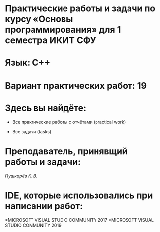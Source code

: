 # Практические работы и задачи по курсу «Основы программирования» для 1 семестра ИКИТ СФУ
# Язык: С++
# Вариант практических работ: 19
# Здесь вы найдёте:
 - Все практические работы с отчётами (practical work)
 + Все задачи (tasks)
# Преподаватель, принявщий работы и задачи:
###### Пушкарёв К. В.
# IDE, которые использовались при написании работ:
*MICROSOFT VISUAL STUDIO COMMUNITY 2017
*MICROSOFT VISUAL STUDIO COMMUNITY 2019
